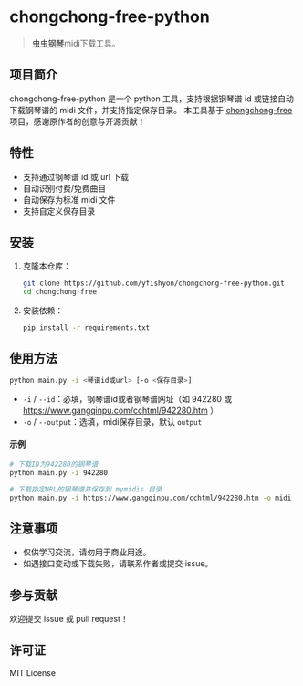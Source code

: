 # chongchong-free-python

> [虫虫钢琴](https://www.gangqinpu.com/)midi下载工具。

## 项目简介

chongchong-free-python 是一个 python 工具，支持根据钢琴谱 id 或链接自动下载钢琴谱的 midi 文件，并支持指定保存目录。
本工具基于 [chongchong-free](https://github.com/hexadecimal233/chongchong-free) 项目，感谢原作者的创意与开源贡献！

## 特性

- 支持通过钢琴谱 id 或 url 下载
- 自动识别付费/免费曲目
- 自动保存为标准 midi 文件
- 支持自定义保存目录

## 安装

1. 克隆本仓库：

   ```bash
   git clone https://github.com/yfishyon/chongchong-free-python.git
   cd chongchong-free
   ```

2. 安装依赖：

   ```bash
   pip install -r requirements.txt
   ```

## 使用方法

```bash
python main.py -i <琴谱id或url> [-o <保存目录>]
```

- `-i` / `--id`：必填，钢琴谱id或者钢琴谱网址（如 942280 或 https://www.gangqinpu.com/cchtml/942280.htm ）
- `-o` / `--output`：选填，midi保存目录，默认 `output`

#### 示例

```bash
# 下载ID为942280的钢琴谱
python main.py -i 942280

# 下载指定URL的钢琴谱并保存到 mymidis 目录
python main.py -i https://www.gangqinpu.com/cchtml/942280.htm -o midi
```

## 注意事项

- 仅供学习交流，请勿用于商业用途。
- 如遇接口变动或下载失败，请联系作者或提交 issue。

## 参与贡献

欢迎提交 issue 或 pull request！

## 许可证

MIT License
